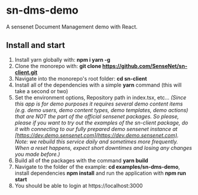 # sn-dms-demo

A sensenet Document Management demo with React.

## Install and start

1. Install yarn globally with: **npm i yarn -g**
2. Clone the monorepo with: **git clone https://github.com/SenseNet/sn-client.git**
3. Navigate into the monorepo's root folder: **cd sn-client**
4. Install all of the dependencies with a simple **yarn** command (this will take a second or two)
5. Set the environment options, Repository path in index.tsx, etc... _(Since this app is for demo purposes it requires several demo content items (e.g. demo users, demo content types, demo templates, demo actions) that are NOT the part of the official sensenet packages. So please, please if you want to try out the examples of the sn-client package, do it with connecting to our fully prepared demo sensenet instance at [https://dev.demo.sensenet.com](https://dev.demo.sensenet.com). Note: we rebuild this service daily and sometimes more frequently. When a reset happens, expect short downtimes and losing any changes you made before.)_
6. Build all of the packages with the command **yarn build**
7. Navigate to the folder of the example: **cd examples/sn-dms-demo**, install dependencies **npm install** and run the application with **npm run start**
8. You should be able to login at https://localhost:3000
